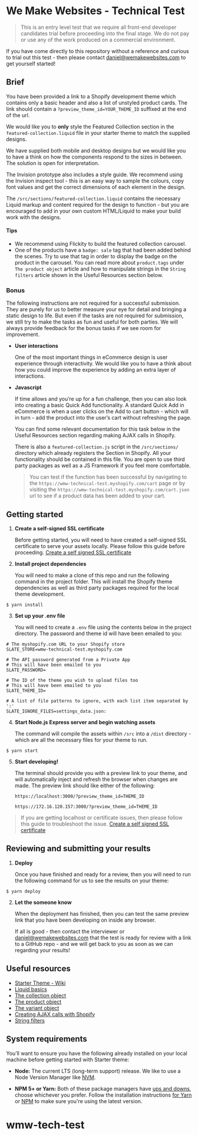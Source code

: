 # We Make Websites - Technical Test

> This is an entry level test that we require all front-end developer candidates trial before proceeding into the final stage. We do not pay or use any of the work produced on a commercial environment.

If you have come directly to this repository without a reference and curious to trial out this test - then please contact daniel@wemakewebsites.com to get yourself started!

## Brief
You have been provided a link to a Shopify development theme which contains only a basic header and also a list of unstyled product cards. The link should contain a `?preview_theme_id=YOUR_THEME_ID` suffixed at the end of the url.

We would like you to **only** style the Featured Collection section in the `featured-collection.liquid` file in your starter theme to match the supplied designs.

We have supplied both mobile and desktop designs but we would like you to have a think on how the components respond to the sizes in between. The solution is open for interpretation.

The Invision prototype also includes a style guide. We recommend using the Invision inspect tool - this is an easy way to sample the colours, copy font values and get the correct dimensions of each element in the design.

The `/src/sections/featured-collection.liquid` contains the necessary Liquid markup and content required for the design to function - but you are encouraged to add in your own custom HTML/Liquid to make your build work with the designs.

#### Tips
- We recommend using Flickity to build the featured collection carousel.
- One of the products have a `badge: sale` tag that had been added behind the scenes. Try to use that tag in order to display the badge on the product in the carousel. You can read more about `product.tags` under `The product object` article and how to manipulate strings in the `String filters` article shown in the Useful Resources section below.

### Bonus
The following instructions are not required for a successful submission. They are purely for us to better measure your eye for detail and bringing a static design to life. But even if the tasks are not required for submission, we still try to make the tasks as fun and useful for both parties. We will always provide feedback for the bonus tasks if we see room for improvement.

- **User interactions**
  
  One of the most important things in eCommerce design is user experience through interactivity. We would like you to have a think about how you could improve the experience by adding an extra layer of interactions.

- **Javascript**

  If time allows and you’re up for a fun challenge, then you can also look into creating a basic Quick Add functionality. A standard Quick Add in eCommerce is when a user clicks on the Add to cart button - which will in turn - add the product into the user’s cart without refreshing the page.
  
  You can find some relevant documentation for this task below in the Useful Resources section regarding making AJAX calls in Shopify.
  
  There is also a `featured-collection.js` script in the `/src/sections/` directory which already registers the Section in Shopify. All your functionality should be contained in this file. You are open to use third party packages as well as a JS Framework if you feel more comfortable.
  
  > You can test if the function has been successful by navigating to the `https://wmw-technical-test.myshopify.com/cart` page or by visiting the  `https://wmw-technical-test.myshopify.com/cart.json` url to see if a product data has been added to your cart.

## Getting started

1. **Create a self-signed SSL certificate**

    Before getting started, you will need to have created a self-signed SSL certificate to serve your assets locally. Please follow this guide before proceeding. [Create a self signed SSL certificate](https://github.com/Shopify/slate/wiki/4.-Create-a-self-signed-SSL-certificate)

2. **Install project dependencies**
    
    You will need to make a clone of this repo and run the following command in the project folder. This will install the Shopify theme dependencies as well as third party packages required for the local theme development.

```
$ yarn install
```

3. **Set up your .env file**
   
   You will need to create a `.env` file using the contents below in the project directory. The password and theme id will have been emailed to you:

```
# The myshopify.com URL to your Shopify store 
SLATE_STORE=wmw-technical-test.myshopify.com

# The API password generated from a Private App 
# This will have been emailed to you
SLATE_PASSWORD=

# The ID of the theme you wish to upload files too
# This will have been emailed to you
SLATE_THEME_ID=

# A list of file patterns to ignore, with each list item separated by ':' 
SLATE_IGNORE_FILES=settings_data.json:
```

4. **Start Node.js Express server and begin watching assets**
   
   The command will compile the assets within `/src` into a `/dist` directory - which are all the necessary files for your theme to run.

```
$ yarn start
```

5. **Start developing!**
   
   The terminal should provide you with a preview link to your theme, and will automatically inject and refresh the browser when changes are made. The preview link should like either of the following:

   `https://localhost:3000/?preview_theme_id=THEME_ID`
   
   `https://172.16.120.157:3000/?preview_theme_id=THEME_ID `

> If you are getting localhost or certificate issues, then please follow this guide to troubleshoot the issue. 
> [Create a self signed SSL certificate](https://github.com/Shopify/slate/wiki/4.-Create-a-self-signed-SSL-certificate)

## Reviewing and submitting your results
1. **Deploy**
   
   Once you have finished and ready for a review, then you will need to run the following command for us to see the results on your theme:
```
$ yarn deploy
``` 

2. **Let the someone know**
   
   When the deployment has finished, then you can test the same preview link that you have been developing on inside any browser.
   
   If all is good - then contact the interviewer or daniel@wemakewebsites.com that the test is ready for review with a link to a GitHub repo - and we will get back to you as soon as we can regarding your results!
   
## Useful resources
- [Starter Theme - Wiki](https://github.com/Shopify/starter-theme)
- [Liquid basics](https://help.shopify.com/en/themes/liquid/basics#objects)
- [The collection object](https://help.shopify.com/en/themes/liquid/objects/collection)
- [The product object](https://help.shopify.com/en/themes/liquid/objects/product)
- [The variant object](https://help.shopify.com/en/themes/liquid/objects/variant)
- [Creating AJAX calls with Shopify](https://help.shopify.com/en/themes/development/getting-started/using-ajax-api)
- [String filters](https://help.shopify.com/en/themes/liquid/filters/string-filters)

## System requirements
You’ll want to ensure you have the following already installed on your local machine before getting started with Starter theme:

- **Node:** The current LTS (long-term support) release. We like to use a Node Version Manager like [NVM](https://github.com/creationix/nvm).

- **NPM 5+ or Yarn:** Both of these package managers have [ups and downs](https://blog.risingstack.com/yarn-vs-npm-node-js-package-managers/), choose whichever you prefer. Follow the installation instructions [for Yarn](https://yarnpkg.com/en/docs/install) or [NPM](https://www.npmjs.com/get-npm) to make sure you're using the latest version.

# wmw-tech-test
